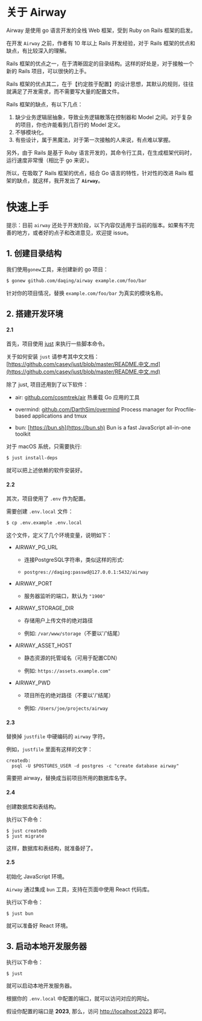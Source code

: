 # 关于 Airway

Airway 是使用 go 语言开发的全栈 Web 框架，受到 Ruby on Rails 框架的启发。

在开发 `Airway` 之前，作者有 10 年以上 Rails 开发经验，对于 Rails 框架的优点和缺点，有比较深入的理解。

Rails 框架的优点之一，在于清晰固定的目录结构。这样的好处是，对于接触一个新的 Rails 项目，可以很快的上手。

Rails 框架的优点其二，在于【约定胜于配置】的设计思想，其默认的规则，往往就满足了开发需求，而不需要写大量的配置文件。

Rails 框架的缺点，有以下几点：

1. 缺少业务逻辑层抽象，导致业务逻辑散落在控制器和 Model 之间。对于复杂的项目，你也许能看到几百行的 Model 定义。
2. 不够模块化。
3. 有些设计，属于黑魔法，对于第一次接触的人来说，有点难以掌握。

另外，由于 Rails 是基于 Ruby 语言开发的，其命令行工具，在生成框架代码时，运行速度非常慢（相比于 go 来说）。

所以，在吸取了 Rails 框架的优点，结合 Go 语言的特性，针对性的改进 Rails 框架的缺点，就这样，我开发出了 **`Airway`**。

# 快速上手

提示：目前 `airway` 还处于开发阶段，以下内容仅适用于当前的版本。如果有不完善的地方，或者好的点子和改进意见，欢迎提 issue。

## 1. 创建目录结构

我们使用`gonew`工具，来创建新的 go 项目：

```bash
$ gonew github.com/daqing/airway example.com/foo/bar
```

针对你的项目情况，替换 `example.com/foo/bar` 为真实的模块名称。

## 2. 搭建开发环境

#### 2.1

首先，项目使用 [just](https://github.com/casey/just) 来执行一些脚本命令。

关于如何安装 `just` 请参考其中文文档：[https://github.com/casey/just/blob/master/README.中文.md](https://github.com/casey/just/blob/master/README.中文.md)

除了 just, 项目还用到了以下软件：

- air: [github.com/cosmtrek/air](https://github.com/cosmtrek/air) 热重载 Go 应用的工具

- overmind: [github.com/DarthSim/overmind](https://github.com/DarthSim/overmind) Process manager for Procfile-based applications and tmux

- bun: [https://bun.sh](https://bun.sh) Bun is a fast JavaScript
all-in-one toolkit

对于 macOS 系统，只需要执行:

```bash
$ just install-deps
```

就可以把上述依赖的软件安装好。


#### 2.2

其次，项目使用了 `.env` 作为配置。

需要创建 `.env.local` 文件：

```bash
$ cp .env.example .env.local
```

这个文件，定义了几个环境变量，说明如下：

* AIRWAY_PG_URL

  * 连接PostgreSQL字符串，类似这样的形式:

  * `postgres://daqing:passwd@127.0.0.1:5432/airway`

* AIRWAY_PORT

  * 服务器监听的端口，默认为 `"1900"`

* AIRWAY_STORAGE_DIR

  * 存储用户上传文件的绝对路径

  * 例如: `/var/www/storage`（不要以'/'结尾）

* AIRWAY_ASSET_HOST

  * 静态资源的托管域名（可用于配置CDN）

  * 例如: `https://assets.example.com"`

* AIRWAY_PWD

  * 项目所在的绝对路径（不要以'/'结尾）

  * 例如: `/Users/joe/projects/airway`

#### 2.3

替换掉 `justfile` 中硬编码的 `airway` 字符。

例如，`justfile` 里面有这样的文字：

```
createdb:
  psql -U $POSTGRES_USER -d postgres -c "create database airway"
```

需要把 airway，替换成当前项目所用的数据库名字。


#### 2.4

创建数据库和表结构。

执行以下命令：

```
$ just createdb
$ just migrate
```

这样，数据库和表结构，就准备好了。

#### 2.5

初始化 JavaScript 环境。

`Airway` 通过集成 `bun` 工具，支持在页面中使用 React 代码库。

执行以下命令：

```
$ just bun
```

就可以准备好 React 环境。

## 3. 启动本地开发服务器

执行以下命令：

```
$ just
```

就可以启动本地开发服务器。

根据你的 `.env.local` 中配置的端口，就可以访问对应的网址。

假设你配置的端口是 **2023**, 那么，访问 [http://localhost:2023](http://localhost:2023) 即可。
